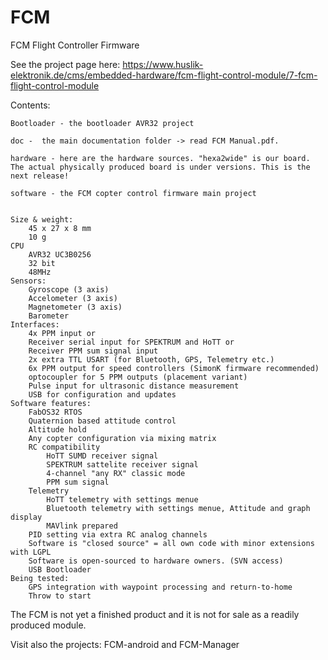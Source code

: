 FCM
===

FCM Flight Controller Firmware

See the project page here: 
https://www.huslik-elektronik.de/cms/embedded-hardware/fcm-flight-control-module/7-fcm-flight-control-module

Contents:

	Bootloader - the bootloader AVR32 project
	
	doc -  the main documentation folder -> read FCM Manual.pdf.
	
	hardware - here are the hardware sources. "hexa2wide" is our board. The actual physically produced board is under versions. This is the next release!
	
	software - the FCM copter control firmware main project


    Size & weight:
        45 x 27 x 8 mm
        10 g
    CPU
        AVR32 UC3B0256
        32 bit
        48MHz
    Sensors:
        Gyroscope (3 axis)
        Accelometer (3 axis)
        Magnetometer (3 axis)
        Barometer
    Interfaces:
        4x PPM input or
        Receiver serial input for SPEKTRUM and HoTT or
        Receiver PPM sum signal input
        2x extra TTL USART (for Bluetooth, GPS, Telemetry etc.)
        6x PPM output for speed controllers (SimonK firmware recommended)
        optocoupler for 5 PPM outputs (placement variant)
        Pulse input for ultrasonic distance measurement
        USB for configuration and updates
    Software features:
        FabOS32 RTOS
        Quaternion based attitude control
        Altitude hold
        Any copter configuration via mixing matrix
        RC compatibility
            HoTT SUMD receiver signal
            SPEKTRUM sattelite receiver signal
            4-channel "any RX" classic mode
            PPM sum signal
        Telemetry
            HoTT telemetry with settings menue
            Bluetooth telemetry with settings menue, Attitude and graph display
            MAVlink prepared
        PID setting via extra RC analog channels
        Software is "closed source" = all own code with minor extensions with LGPL
        Software is open-sourced to hardware owners. (SVN access)
        USB Bootloader
    Being tested:
        GPS integration with waypoint processing and return-to-home
        Throw to start

The FCM is not yet a finished product and it is not for sale as a readily produced module.


Visit also the projects:
	FCM-android and
	FCM-Manager
